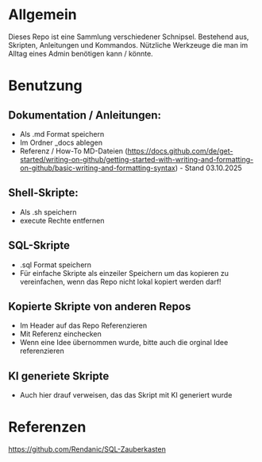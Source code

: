 # Allgemein
Dieses Repo ist eine Sammlung verschiedener Schnipsel. Bestehend aus, Skripten, Anleitungen und Kommandos. Nützliche Werkzeuge die man im Alltag eines Admin benötigen kann / könnte.

# Benutzung
## Dokumentation / Anleitungen:
- Als .md Format speichern
- Im Ordner _docs ablegen
- Referenz / How-To MD-Dateien (https://docs.github.com/de/get-started/writing-on-github/getting-started-with-writing-and-formatting-on-github/basic-writing-and-formatting-syntax) - Stand 03.10.2025 

## Shell-Skripte:
- Als .sh speichern
- execute Rechte entfernen

## SQL-Skripte
- .sql Format speichern
- Für einfache Skripte als einzeiler Speichern um das kopieren zu vereinfachen, wenn das Repo nicht lokal kopiert werden darf!

## Kopierte Skripte von anderen Repos
- Im Header auf das Repo Referenzieren
- Mit Referenz einchecken
- Wenn eine Idee übernommen wurde, bitte auch die orginal Idee referenzieren

## KI generiete Skripte
- Auch hier drauf verweisen, das das Skript mit KI generiert wurde


# Referenzen
https://github.com/Rendanic/SQL-Zauberkasten